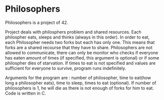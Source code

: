 # Philosophers

Philosophers is a project of 42.

Project deals with philosphers problem and shared resources.
Each philospher eats, sleeps and thinks (always in this order).
In order to eat, each Philosopher needs two forks but each has only one. 
This means that forks are a shared recourse that they have to share.
Philosophers are not allowed to communicate, there can only be monitor who checks if everyone has eaten amount of times (if specified, this argument is optional) or if some philospher dies of starvation.
If times to eat is not specified and values are sufficient for everyone to survive, program runs indefinitely.

Arguments for the program are : number of philosopher, time to eat(how long a philosopher eats), time to sleep, times to eat (optional).
If number of philosophers is 1, he will die as there is not enough of forks for him to eat.
Code is written in C. 
